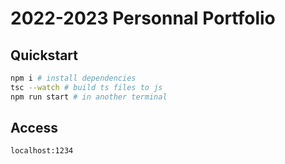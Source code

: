 # 2022-2023 Personnal Portfolio

## Quickstart
```bash
npm i # install dependencies
tsc --watch # build ts files to js
npm run start # in another terminal
``` 
## Access
```localhost:1234```

